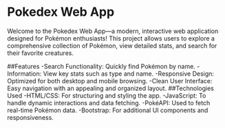 # Pokedex Web App
Welcome to the Pokedex Web App—a modern, interactive web application designed for Pokémon enthusiasts! This project allows users to explore a comprehensive collection of Pokémon, view detailed stats, and search for their favorite creatures.

##Features
-Search Functionality: Quickly find Pokémon by name.
-Information: View key stats such as type and name.
-Responsive Design: Optimized for both desktop and mobile browsing.
-Clean User Interface: Easy navigation with an appealing and organized layout.
##Technologies Used
-HTML/CSS: For structuring and styling the app.
-JavaScript: To handle dynamic interactions and data fetching.
-PokéAPI: Used to fetch real-time Pokémon data.
-Bootstrap: For additional UI components and responsiveness.
 
